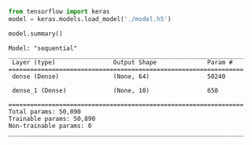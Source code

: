 ```python
from tensorflow import keras
model = keras.models.load_model('./model.h5')
```


```python
model.summary()
```

    Model: "sequential"
    _________________________________________________________________
     Layer (type)                Output Shape              Param #   
    =================================================================
     dense (Dense)               (None, 64)                50240     
                                                                     
     dense_1 (Dense)             (None, 10)                650       
                                                                     
    =================================================================
    Total params: 50,890
    Trainable params: 50,890
    Non-trainable params: 0
    _________________________________________________________________
    
